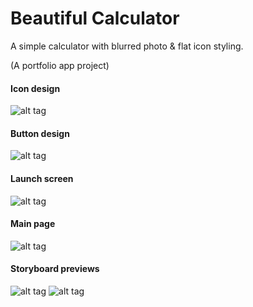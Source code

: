 # Beautiful Calculator
A simple calculator with blurred photo &amp; flat icon styling.

(A portfolio app project)

#### Icon design

![alt tag](https://cloud.githubusercontent.com/assets/14257747/9992020/ef1e6372-6066-11e5-90a0-e469f19d7eee.png)

#### Button design

![alt tag](https://cloud.githubusercontent.com/assets/14257747/9992303/1bc85390-6069-11e5-9825-2b0db0b35fd5.png)

#### Launch screen

![alt tag](https://cloud.githubusercontent.com/assets/14257747/9992019/ef1ced1c-6066-11e5-82eb-6a7463ad64ca.png)

#### Main page

![alt tag](https://cloud.githubusercontent.com/assets/14257747/9992021/ef1f4ee0-6066-11e5-81bc-3d3eeab9fff8.png)

#### Storyboard previews


![alt tag](https://cloud.githubusercontent.com/assets/14257747/9992302/1bc72c4a-6069-11e5-9628-6d69779554c9.png)
![alt tag](https://cloud.githubusercontent.com/assets/14257747/9992304/1bc8d75c-6069-11e5-8e76-d64cfe48cac8.png)
